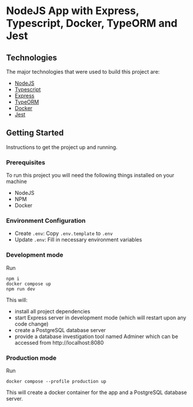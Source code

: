 # NodeJS App with Express, Typescript, Docker, TypeORM and Jest

## Technologies
The major technologies that were used to build this project are:

- [NodeJS](https://nodejs.org/en/)
- [Typescript](https://www.typescriptlang.org/)
- [Express](https://expressjs.com/)
- [TypeORM](https://typeorm.io/)
- [Docker](https://www.docker.com/)
- [Jest](https://jestjs.io/)

## Getting Started
Instructions to get the project up and running.

### Prerequisites
To run this project you will need the following things installed on your machine

- NodeJS
- NPM
- Docker

### Environment Configuration
- Create `.env`: Copy `.env.template` to `.env`
- Update `.env`: Fill in necessary environment variables

### Development mode
Run
```
npm i
docker compose up
npm run dev
```

This will:
- install all project dependencies
- start Express server in development mode (which will restart upon any code change)
- create a PostgreSQL database server
- provide a database investigation tool named Adminer which can be accessed from http://localhost:8080

### Production mode
Run

`docker compose --profile production up`

This will create a docker container for the app and a PostgreSQL database server.